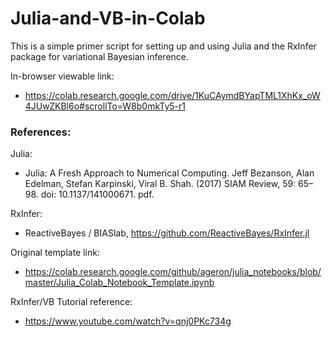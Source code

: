 # Julia-and-VB-in-Colab
This is a simple primer script for setting up and using Julia and the RxInfer package for variational Bayesian inference. 

In-browser viewable link:
  - https://colab.research.google.com/drive/1KuCAymdBYapTML1XhKx_oW4JUwZKBl6o#scrollTo=W8b0mkTy5-r1

### References:
Julia:
  - Julia: A Fresh Approach to Numerical Computing. Jeff Bezanson, Alan Edelman, Stefan Karpinski, Viral B. Shah. (2017) SIAM Review, 59: 65–98. doi: 10.1137/141000671. pdf.

RxInfer:
  - ReactiveBayes / BIASlab, https://github.com/ReactiveBayes/RxInfer.jl

Original template link:
  - https://colab.research.google.com/github/ageron/julia_notebooks/blob/master/Julia_Colab_Notebook_Template.ipynb

RxInfer/VB Tutorial reference:
  - https://www.youtube.com/watch?v=qnj0PKc734g
